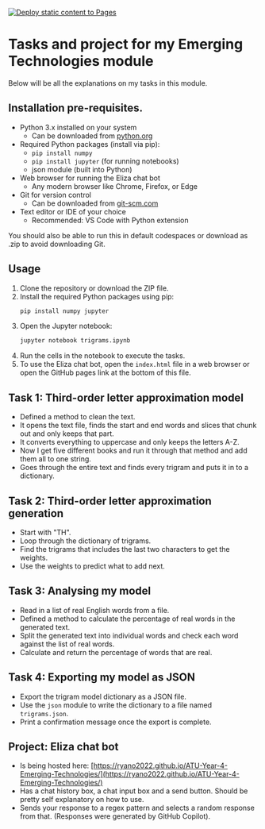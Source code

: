[![Deploy static content to Pages](https://github.com/Ryano2022/ATU-Year-4-Emerging-Technologies/actions/workflows/static.yml/badge.svg)](https://github.com/Ryano2022/ATU-Year-4-Emerging-Technologies/actions/workflows/static.yml)

# Tasks and project for my Emerging Technologies module
Below will be all the explanations on my tasks in this module.

## Installation pre-requisites.
* Python 3.x installed on your system
  * Can be downloaded from [python.org](https://www.python.org/downloads/)
* Required Python packages (install via pip):
  * `pip install numpy`
  * `pip install jupyter` (for running notebooks)
  * json module (built into Python)
* Web browser for running the Eliza chat bot
  * Any modern browser like Chrome, Firefox, or Edge
* Git for version control
  * Can be downloaded from [git-scm.com](https://git-scm.com/downloads)
* Text editor or IDE of your choice
  * Recommended: VS Code with Python extension

You should also be able to run this in default codespaces or download as .zip to avoid downloading Git.

## Usage
1. Clone the repository or download the ZIP file.
2. Install the required Python packages using pip:
   ```sh
   pip install numpy jupyter
   ```
3. Open the Jupyter notebook:
   ```sh
   jupyter notebook trigrams.ipynb
   ```
4. Run the cells in the notebook to execute the tasks.
5. To use the Eliza chat bot, open the `index.html` file in a web browser or open the GitHub pages link at the bottom of this file.

## Task 1: Third-order letter approximation model
* Defined a method to clean the text. 
* It opens the text file, finds the start and end words and slices that chunk out and only keeps that part.
* It converts everything to uppercase and only keeps the letters A-Z.
* Now I get five different books and run it through that method and add them all to one string.
* Goes through the entire text and finds every trigram and puts it in to a dictionary.

## Task 2: Third-order letter approximation generation
* Start with "TH".
* Loop through the dictionary of trigrams. 
* Find the trigrams that includes the last two characters to get the weights.
* Use the weights to predict what to add next.

## Task 3: Analysing my model
* Read in a list of real English words from a file.
* Defined a method to calculate the percentage of real words in the generated text.
* Split the generated text into individual words and check each word against the list of real words.
* Calculate and return the percentage of words that are real.

## Task 4: Exporting my model as JSON
* Export the trigram model dictionary as a JSON file.
* Use the `json` module to write the dictionary to a file named `trigrams.json`.
* Print a confirmation message once the export is complete.

## Project: Eliza chat bot
* Is being hosted here: [https://ryano2022.github.io/ATU-Year-4-Emerging-Technologies/](https://ryano2022.github.io/ATU-Year-4-Emerging-Technologies/)
* Has a chat history box, a chat input box and a send button. Should be pretty self explanatory on how to use.
* Sends your response to a regex pattern and selects a random response from that. (Responses were generated by GitHub Copilot).
